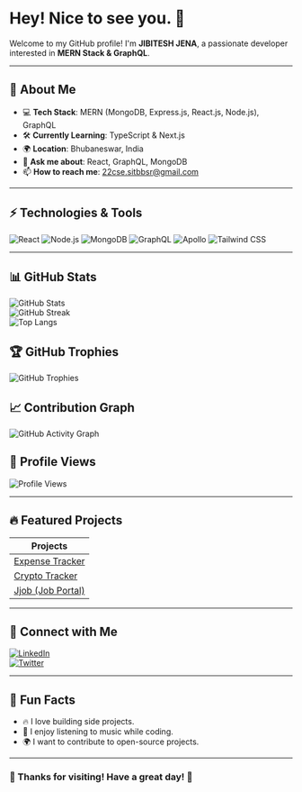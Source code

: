 # Hey! Nice to see you. 👋

Welcome to my GitHub profile! I'm **JIBITESH JENA**, a passionate developer interested in **MERN Stack & GraphQL**.

---

## 🚀 About Me  
- 💻 **Tech Stack**: MERN (MongoDB, Express.js, React.js, Node.js), GraphQL  
- 🛠 **Currently Learning**: TypeScript & Next.js  
- 🌍 **Location**: Bhubaneswar, India  
- 💬 **Ask me about**: React, GraphQL, MongoDB  
- 📫 **How to reach me**: 22cse.sitbbsr@gmail.com 

---

## ⚡ Technologies & Tools  
![React](https://img.shields.io/badge/React-20232A?style=for-the-badge&logo=react&logoColor=61DAFB)
![Node.js](https://img.shields.io/badge/Node.js-43853D?style=for-the-badge&logo=node.js&logoColor=white)
![MongoDB](https://img.shields.io/badge/MongoDB-4EA94B?style=for-the-badge&logo=mongodb&logoColor=white)
![GraphQL](https://img.shields.io/badge/GraphQL-E10098?style=for-the-badge&logo=graphql&logoColor=white)
![Apollo](https://img.shields.io/badge/Apollo_GraphQL-311C87?style=for-the-badge&logo=apollo-graphql&logoColor=white)
![Tailwind CSS](https://img.shields.io/badge/TailwindCSS-38B2AC?style=for-the-badge&logo=tailwind-css&logoColor=white)

---

## 📊 GitHub Stats  
 
![GitHub Stats](https://github-readme-stats.vercel.app/api?username=jibijen&show_icons=true&theme=dark)  
![GitHub Streak](https://github-readme-streak-stats.herokuapp.com/?user=jibijen&theme=dark)  
![Top Langs](https://github-readme-stats.vercel.app/api/top-langs/?username=jibijen&layout=compact&theme=dark)  

## 🏆 GitHub Trophies  
![GitHub Trophies](https://github-profile-trophy.vercel.app/?username=jibijen&theme=darkhub&no-frame=true&margin-w=5)  

## 📈 Contribution Graph  
![GitHub Activity Graph](https://github-readme-activity-graph.vercel.app/graph?username=jibijen&theme=react-dark&hide_border=true&area=true)  

## 🚀 Profile Views  
![Profile Views](https://komarev.com/ghpvc/?username=jibijen&color=blue&style=flat)  


---

## 🔥 Featured Projects  
| Projects 
|----------|
| [Expense Tracker](https://github.com/jibijen/CashFlow) 
| [Crypto Tracker](https://github.com/jibijen/crypto-tracker) 
| [Jjob (Job Portal)](https://github.com/jibijen/jjob) 

---

## 💬 Connect with Me  
[![LinkedIn](https://img.shields.io/badge/LinkedIn-blue?style=for-the-badge&logo=linkedin&logoColor=white)]((https://www.linkedin.com/in/jibitesh-jena-072102248/))  
[![Twitter](https://img.shields.io/badge/Twitter-blue?style=for-the-badge&logo=twitter&logoColor=white)]([https://twitter.com/yourhandle](https://x.com/JibiteshJ))  
 

---

## 🎯 Fun Facts  
- 🔥 I love building side projects.  
- 🎵 I enjoy listening to music while coding.  
- 🌍 I want to contribute to open-source projects.

---

### 🌟 Thanks for visiting! Have a great day! 🚀  

